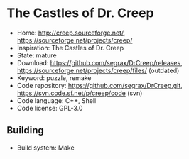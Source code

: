 # The Castles of Dr. Creep

- Home: http://creep.sourceforge.net/, https://sourceforge.net/projects/creep/
- Inspiration: The Castles of Dr. Creep
- State: mature
- Download: https://github.com/segrax/DrCreep/releases, https://sourceforge.net/projects/creep/files/ (outdated)
- Keyword: puzzle, remake
- Code repository: https://github.com/segrax/DrCreep.git, https://svn.code.sf.net/p/creep/code (svn)
- Code language: C++, Shell
- Code license: GPL-3.0

## Building

- Build system: Make
